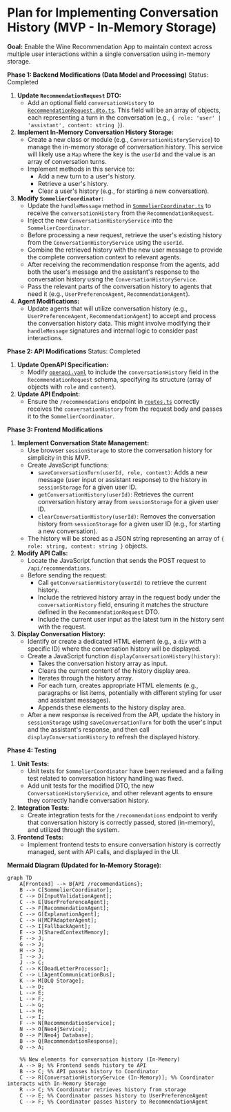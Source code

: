 # Plan for Implementing Conversation History (MVP - In-Memory Storage)

**Goal:** Enable the Wine Recommendation App to maintain context across multiple user interactions within a single conversation using in-memory storage.

**Phase 1: Backend Modifications (Data Model and Processing)**
  Status: Completed

1.  **Update `RecommendationRequest` DTO:**
    *   Add an optional field `conversationHistory` to [`RecommendationRequest.dto.ts`](src/api/dtos/RecommendationRequest.dto.ts). This field will be an array of objects, each representing a turn in the conversation (e.g., `{ role: 'user' | 'assistant', content: string }`).
2.  **Implement In-Memory Conversation History Storage:**
    *   Create a new class or module (e.g., `ConversationHistoryService`) to manage the in-memory storage of conversation history. This service will likely use a `Map` where the key is the `userId` and the value is an array of conversation turns.
    *   Implement methods in this service to:
        *   Add a new turn to a user's history.
        *   Retrieve a user's history.
        *   Clear a user's history (e.g., for starting a new conversation).
3.  **Modify `SommelierCoordinator`:**
    *   Update the `handleMessage` method in [`SommelierCoordinator.ts`](src/core/agents/SommelierCoordinator.ts) to receive the `conversationHistory` from the `RecommendationRequest`.
    *   Inject the new `ConversationHistoryService` into the `SommelierCoordinator`.
    *   Before processing a new request, retrieve the user's existing history from the `ConversationHistoryService` using the `userId`.
    *   Combine the retrieved history with the new user message to provide the complete conversation context to relevant agents.
    *   After receiving the recommendation response from the agents, add both the user's message and the assistant's response to the conversation history using the `ConversationHistoryService`.
    *   Pass the relevant parts of the conversation history to agents that need it (e.g., `UserPreferenceAgent`, `RecommendationAgent`).
4.  **Agent Modifications:**
    *   Update agents that will utilize conversation history (e.g., `UserPreferenceAgent`, `RecommendationAgent`) to accept and process the conversation history data. This might involve modifying their `handleMessage` signatures and internal logic to consider past interactions.

**Phase 2: API Modifications**
  Status: Completed

1.  **Update OpenAPI Specification:**
    *   Modify [`openapi.yaml`](src/api/openapi.yaml) to include the `conversationHistory` field in the `RecommendationRequest` schema, specifying its structure (array of objects with `role` and `content`).
2.  **Update API Endpoint:**
    *   Ensure the `/recommendations` endpoint in [`routes.ts`](src/api/routes.ts) correctly receives the `conversationHistory` from the request body and passes it to the `SommelierCoordinator`.

**Phase 3: Frontend Modifications**

1.  **Implement Conversation State Management:**
    *   Use browser `sessionStorage` to store the conversation history for simplicity in this MVP.
    *   Create JavaScript functions:
        *   `saveConversationTurn(userId, role, content)`: Adds a new message (user input or assistant response) to the history in `sessionStorage` for a given user ID.
        *   `getConversationHistory(userId)`: Retrieves the current conversation history array from `sessionStorage` for a given user ID.
        *   `clearConversationHistory(userId)`: Removes the conversation history from `sessionStorage` for a given user ID (e.g., for starting a new conversation).
    *   The history will be stored as a JSON string representing an array of `{ role: string, content: string }` objects.
2.  **Modify API Calls:**
    *   Locate the JavaScript function that sends the POST request to `/api/recommendations`.
    *   Before sending the request:
        *   Call `getConversationHistory(userId)` to retrieve the current history.
        *   Include the retrieved history array in the request body under the `conversationHistory` field, ensuring it matches the structure defined in the `RecommendationRequest` DTO.
        *   Include the current user input as the latest turn in the history sent with the request.
3.  **Display Conversation History:**
    *   Identify or create a dedicated HTML element (e.g., a `div` with a specific ID) where the conversation history will be displayed.
    *   Create a JavaScript function `displayConversationHistory(history)`:
        *   Takes the conversation history array as input.
        *   Clears the current content of the history display area.
        *   Iterates through the history array.
        *   For each turn, creates appropriate HTML elements (e.g., paragraphs or list items, potentially with different styling for user and assistant messages).
        *   Appends these elements to the history display area.
    *   After a new response is received from the API, update the history in `sessionStorage` using `saveConversationTurn` for both the user's input and the assistant's response, and then call `displayConversationHistory` to refresh the displayed history.

**Phase 4: Testing**

1.  **Unit Tests:**
    *   Unit tests for `SommelierCoordinator` have been reviewed and a failing test related to conversation history handling was fixed.
    *   Add unit tests for the modified DTO, the new `ConversationHistoryService`, and other relevant agents to ensure they correctly handle conversation history.
2.  **Integration Tests:**
    *   Create integration tests for the `/recommendations` endpoint to verify that conversation history is correctly passed, stored (in-memory), and utilized through the system.
3.  **Frontend Tests:**
    *   Implement frontend tests to ensure conversation history is correctly managed, sent with API calls, and displayed in the UI.

**Mermaid Diagram (Updated for In-Memory Storage):**

```mermaid
graph TD
    A[Frontend] --> B{API /recommendations};
    B --> C[SommelierCoordinator];
    C --> D[InputValidationAgent];
    C --> E[UserPreferenceAgent];
    C --> F[RecommendationAgent];
    C --> G[ExplanationAgent];
    C --> H[MCPAdapterAgent];
    C --> I[FallbackAgent];
    E --> J[SharedContextMemory];
    F --> J;
    G --> J;
    H --> J;
    I --> J;
    J --> C;
    C --> K[DeadLetterProcessor];
    C --> L[AgentCommunicationBus];
    K --> M[DLQ Storage];
    L --> D;
    L --> E;
    L --> F;
    L --> G;
    L --> H;
    L --> I;
    F --> N[RecommendationService];
    N --> O[Neo4jService];
    O --> P[Neo4j Database];
    B --> Q[RecommendationResponse];
    Q --> A;

    %% New elements for conversation history (In-Memory)
    A --> B; %% Frontend sends history to API
    B --> C; %% API passes history to Coordinator
    C --> R[ConversationHistoryService (In-Memory)]; %% Coordinator interacts with In-Memory Storage
    R --> C; %% Coordinator retrieves history from storage
    C --> E; %% Coordinator passes history to UserPreferenceAgent
    C --> F; %% Coordinator passes history to RecommendationAgent